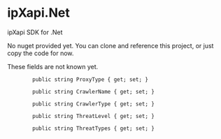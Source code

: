 # ipXapi.Net
ipXapi SDK for .Net

No nuget provided yet. You can clone and reference this project, or just copy the code for now.

These fields are not known yet.
```
        public string ProxyType { get; set; }

        public string CrawlerName { get; set; }

        public string CrawlerType { get; set; }

        public string ThreatLevel { get; set; }

        public string ThreatTypes { get; set; }
```
